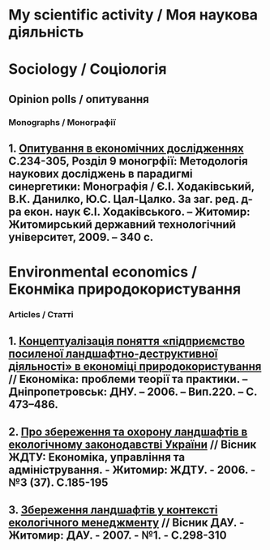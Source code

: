 # My scientific activity / Моя наукова діяльність

# Sociology / Соціологія

## Opinion polls / опитування

### **Monographs / Монографії**

## 1. [Опитування в економічних дослідженнях](./monograph-chapter-9.pdf) С.234-305, Розділ 9 моногрфії: Методологія наукових досліджень в парадигмі синергетики: Монографія / Є.І. Ходаківський, В.К. Данилко, Ю.С. Цал-Цалко. За заг. ред. д-ра екон. наук Є.І. Ходаківського. – Житомир: Житомирський державний технологічний університет, 2009. – 340 с.

# Environmental economics / Еконміка природокористування

### **Articles / Статті**

## 1. [Концептуалізація поняття «підприємство посиленої ландшафтно-деструктивної діяльності» в економіці природокористування](./article-0.pdf) // Економіка: проблеми теорії та практики. – Дніпропетровськ: ДНУ. – 2006. – Вип.220. – С. 473–486.

## 2. [Про збереження та охорону ландшафтів в екологічному законодавстві України](./article-1.pdf) // Вісник ЖДТУ: Економіка, управління та адміністрування. - Житомир: ЖДТУ. - 2006. - №3 (37). С.185-195

## 3. [Збереження ландшафтів у контексті екологічного менеджменту](./article-2.pdf) // Вісник ДАУ. - Житомир: ДАУ. - 2007. - №1. - С.298-310
